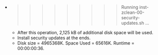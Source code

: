 * >>>>>>>>> Running inst-zclean-00-security-updates.sh ...
  * After this operation, 2,125 kB of additional disk space will be used.
  * Install security updates at the ends.
  * Disk size = 4965368K. Space Used = 65616K. Runtime = 00:00:00:36.
